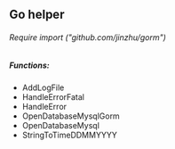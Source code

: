 ## Go helper

###### Require import ("github.com/jinzhu/gorm")


##### Functions:

* AddLogFile
* HandleErrorFatal
* HandleError
* OpenDatabaseMysqlGorm
* OpenDatabaseMysql
* StringToTimeDDMMYYYY
